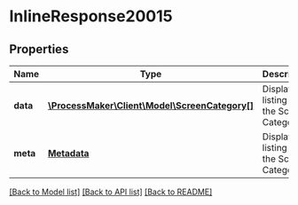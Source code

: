# InlineResponse20015

## Properties
Name | Type | Description | Notes
------------ | ------------- | ------------- | -------------
**data** | [**\ProcessMaker\Client\Model\ScreenCategory[]**](ScreenCategory.md) | Display a listing of the Screen Categories. | [optional] 
**meta** | [**Metadata**](.md) | Display a listing of the Screen Categories. | [optional] 

[[Back to Model list]](../README.md#documentation-for-models) [[Back to API list]](../README.md#documentation-for-api-endpoints) [[Back to README]](../README.md)


